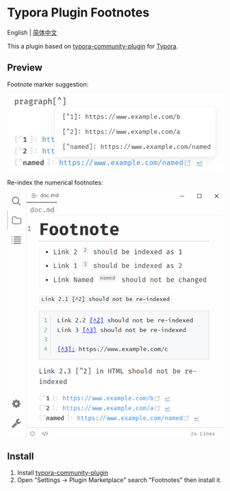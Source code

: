 # Typora Plugin Footnotes

English | [简体中文](./README.zh-CN.md)

This a plugin based on [typora-community-plugin][core] for [Typora](https://typora.io).

## Preview

Footnote marker suggestion:

![](/docs/assets/footnote-suggestion.jpg)

Re-index the numerical footnotes:

![](/docs/assets/footnote-reindex.gif)

## Install

1. Install [typora-community-plugin][core]
2. Open "Settings -> Plugin Marketplace" search "Footnotes" then install it.



[core]: https://github.com/typora-community-plugin/typora-community-plugin
